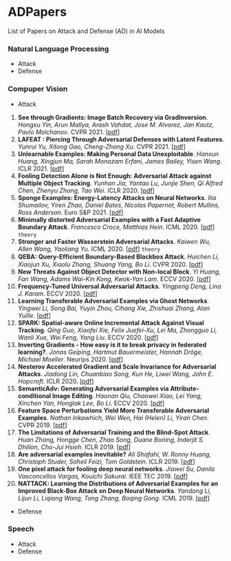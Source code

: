 # ADPapers
List of Papers on Attack and Defense (AD) in AI Models


### Natural Language Processing
- Attack
- Defense

### Compuper Vision
- Attack
1. **See through Gradients: Image Batch Recovery via GradInversion**. *Hongxu Yin, Arun Mallya, Arash Vahdat, Jose M. Alvarez, Jan Kautz, Pavlo Molchanov*. CVPR 2021. [[pdf](https://openaccess.thecvf.com/content/CVPR2021/papers/Yin_See_Through_Gradients_Image_Batch_Recovery_via_GradInversion_CVPR_2021_paper.pdf)]
2. **LAFEAT : Piercing Through Adversarial Defenses with Latent Features**. *Yunrui Yu, Xitong Gao, Cheng-Zhong Xu*. CVPR 2021. [[pdf](https://openaccess.thecvf.com/content/CVPR2021/papers/Yu_LAFEAT_Piercing_Through_Adversarial_Defenses_With_Latent_Features_CVPR_2021_paper.pdf)]
3. **Unlearnable Examples: Making Personal Data Unexploitable**. *Hanxun Huang, Xingjun Ma, Sarah Monazam Erfani, James Bailey, Yisen Wang*. ICLR 2021. [[pdf](https://arxiv.org/pdf/2101.04898.pdf)]
4. **Fooling Detection Alone is Not Enough: Adversarial Attack against Multiple Object Tracking**. *Yunhan Jia, Yantao Lu, Junjie Shen, Qi Alfred Chen, Zhenyu Zhong, Tao Wei*. ICLR 2020. [[pdf](https://par.nsf.gov/servlets/purl/10156929)]
5. **Sponge Examples: Energy-Latency Attacks on Neural Networks**. *Ilia Shumailov, Yiren Zhao, Daniel Bates, Nicolas Papernot, Robert Mullins, Ross Anderson*. Euro S&P 2021. [[pdf](https://arxiv.org/pdf/2006.03463.pdf)]
6. **Minimally distorted Adversarial Examples with a Fast Adaptive Boundary Attack**. *Francesco Croce, Matthias Hein*. ICML 2020. [[pdf](http://proceedings.mlr.press/v119/croce20a/croce20a.pdf)] `theory`
7. **Stronger and Faster Wasserstein Adversarial Attacks**. *Kaiwen Wu, Allen Wang, Yaoliang Yu*. ICML 2020. [[pdf](http://proceedings.mlr.press/v119/wu20d/wu20d.pdf)]  `theory`
8. **QEBA: Query-Efﬁcient Boundary-Based Blackbox Attack**. *Huichen Li, Xiaojun Xu, Xiaolu Zhang, Shuang Yang, Bo Li*. CVPR 2020. [[pdf](https://openaccess.thecvf.com/content_CVPR_2020/papers/Li_QEBA_Query-Efficient_Boundary-Based_Blackbox_Attack_CVPR_2020_paper.pdf)]
9. **New Threats Against Object Detector with Non-local Block**. *Yi Huang, Fan Wang, Adams Wai-Kin Kong, Kwok-Yan Lam*. ECCV 2020. [[pdf](https://link.springer.com/content/pdf/10.1007%2F978-3-030-58565-5_29.pdf)]
10. **Frequency-Tuned Universal Adversarial Attacks**. *Yingpeng Deng, Lina J. Karam*. ECCV 2020. [[pdf](https://arxiv.org/pdf/2003.05549.pdf)]
11. **Learning Transferable Adversarial Examples via Ghost Networks**. *Yingwei Li, Song Bai, Yuyin Zhou, Cihang Xie, Zhishuai Zhang, Alan Yuille*. [[pdf](https://www.cs.jhu.edu/~alanlab/Pubs19/li2019learning.pdf)]
12. **SPARK: Spatial-aware Online Incremental Attack Against Visual Tracking**. *Qing Guo, Xiaofei Xie, Felix Juefei-Xu, Lei Ma, Zhongguo Li, Wanli Xue, Wei Feng, Yang Liu*. ECCV 2020. [[pdf](https://link.springer.com/content/pdf/10.1007/978-3-030-58595-2_13.pdf)]
13. **Inverting Gradients - How easy is it to break privacy in federated learning?**. *Jonas Geiping, Hartmut Bauermeister, Hannah Dröge, Michael Moeller*. Neurips 2020. [[pdf](https://proceedings.neurips.cc/paper/2020/file/c4ede56bbd98819ae6112b20ac6bf145-Paper.pdf)]
14. **Nesterov Accelerated Gradient and Scale Invariance for Adversarial Attacks**. *Jiadong Lin, Chuanbiao Song, Kun He, Liwei Wang, John E. Hopcroft*. ICLR 2020. [[pdf](https://proceedings.neurips.cc/paper/2020/file/c4ede56bbd98819ae6112b20ac6bf145-Paper.pdf)]
15. **SemanticAdv: Generating Adversarial Examples via Attribute-conditional Image Editing**. *Haonan Qiu, Chaowei Xiao, Lei Yang, Xinchen Yan, Honglak Lee, Bo Li*. ECCV 2020. [[pdf](https://link.springer.com/content/pdf/10.1007%2F978-3-030-58568-6_2.pdf)]
16. **Feature Space Perturbations Yield More Transferable Adversarial Examples**. *Nathan Inkawhich, Wei Wen, Hai (Helen) Li, Yiran Chen*. CVPR 2019. [[pdf](https://openaccess.thecvf.com/content_CVPR_2019/papers/Inkawhich_Feature_Space_Perturbations_Yield_More_Transferable_Adversarial_Examples_CVPR_2019_paper.pdf)]
17. **The Limitations of Adversarial Training and the Blind-Spot Attack**. *Huan Zhang, Hongge Chen, Zhao Song, Duane Boning, Inderjit S. Dhillon, Cho-Jui Hsieh*. ICLR 2019. [[pdf](https://arxiv.org/pdf/1901.04684.pdf)]
18. **Are adversarial examples inevitable?** *Ali Shafahi, W. Ronny Huang, Christoph Studer, Soheil Feizi, Tom Goldstein*. ICLR 2019. [[pdf](https://arxiv.org/pdf/1809.02104.pdf)]
19. **One pixel attack for fooling deep neural networks**. *Jiawei Su, Danilo Vasconcellos Vargas, Kouichi Sakurai*. IEEE TEC 2019. [[pdf](https://ieeexplore.ieee.org/stamp/stamp.jsp?tp=&arnumber=8601309)]
20. **NATTACK: Learning the Distributions of Adversarial Examples for an Improved Black-Box Attack on Deep Neural Networks**. *Yandong Li, Lijun Li, Liqiang Wang, Tong Zhang, Boqing Gong*. ICML 2019. [[pdf](http://proceedings.mlr.press/v97/li19g/li19g.pdf)]
- Defense

### Speech
- Attack
- Defense
